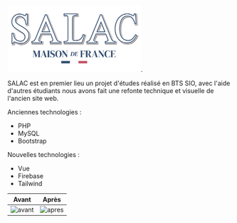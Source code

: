 
<img alt="SALAC" src="/src/assets/img/logo.webp" title="SALAC" width="300"/>.

SALAC est en premier lieu un projet d'études réalisé en BTS SIO, avec l'aide d'autres étudiants nous avons fait une refonte technique et visuelle de l'ancien site web.

Anciennes technologies :
- PHP
- MySQL
- Bootstrap

Nouvelles technologies :
- Vue
- Firebase
- Tailwind


| Avant | Après                                               |
|----------------------------|-----------------------------------------------------------|
| <img alt="avant" src="/src/assets/img/preview.gif" title="avant" width="300"/> | <img alt="apres" src="/src/assets/img/avant.gif" title="apres" width="300"/> |